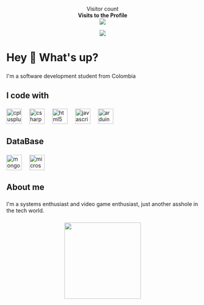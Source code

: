 <p align="center"> 
  Visitor count<br>
  <b>Visits to the Profile</b>
  <br>
  <img src="https://profile-counter.glitch.me/santyc47/count.svg" />
</p>
<div align="center">
  <img src="https://profile-counter.glitch.me/SantyC47/count.svg?"  />
</div>

###

<h1 align="left">Hey 👋 What's up?</h1>

###

<p align="left">I'm a software development student from Colombia</p>

###

<h2 align="left">I code with</h2>

###

<div align="left">
  <img src="https://cdn.jsdelivr.net/gh/devicons/devicon/icons/cplusplus/cplusplus-original.svg" height="40" alt="cplusplus logo"  />
  <img width="12" />
  <img src="https://cdn.jsdelivr.net/gh/devicons/devicon/icons/csharp/csharp-original.svg" height="40" alt="csharp logo"  />
  <img width="12" />
  <img src="https://cdn.jsdelivr.net/gh/devicons/devicon/icons/html5/html5-original.svg" height="40" alt="html5 logo"  />
  <img width="12" />
  <img src="https://cdn.jsdelivr.net/gh/devicons/devicon/icons/javascript/javascript-original.svg" height="40" alt="javascript logo"  />
  <img width="12" />
  <img src="https://cdn.jsdelivr.net/gh/devicons/devicon/icons/arduino/arduino-original.svg" height="40" alt="arduino logo"  />
</div>

###

<h2 align="left">DataBase</h2>

###

<div align="left">
  <img src="https://cdn.jsdelivr.net/gh/devicons/devicon/icons/mongodb/mongodb-original.svg" height="40" alt="mongodb logo"  />
  <img width="12" />
  <img src="https://cdn.jsdelivr.net/gh/devicons/devicon/icons/microsoftsqlserver/microsoftsqlserver-plain.svg" height="40" alt="microsoftsqlserver logo"  />
</div>

###

<h2 align="left">About me</h2>

###

<p align="left">I'm a systems enthusiast and video game enthusiast, just another asshole in the tech world.</p>

###

<div align="center">
  <img height="200" src="https://th.bing.com/th/id/R.68c4b6f9dab21e36d03bfca95bd4d288?rik=r9Hf9UedbYeXYg&riu=http%3a%2f%2fpa1.narvii.com%2f6226%2f9140ce2c2907c140d7a6b8b29ce2418592ae2bfd_00.gif&ehk=g4GqenB0KQJrGs4vpZX2UzRpufa2RoKveq%2fP1aLEi%2fY%3d&risl=&pid=ImgRaw&r=0"  />
</div>

###

